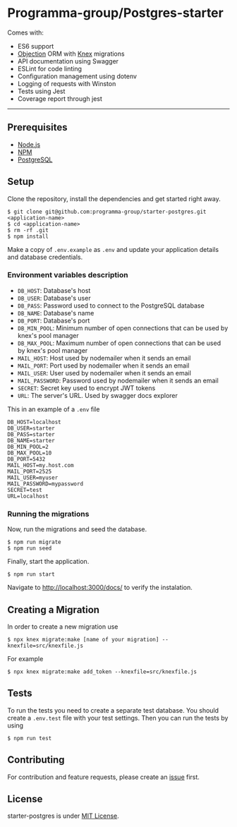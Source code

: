 # Programma-group/Postgres-starter

Comes with:

- ES6 support
- [Objection](http://vincit.github.io/objection.js/) ORM with [Knex](https://www.knex.org) migrations
- API documentation using Swagger
- ESLint for code linting
- Configuration management using dotenv
- Logging of requests with Winston
- Tests using Jest
- Coverage report through jest

---

## Prerequisites

- [Node.js](https://yarnpkg.com/en/docs/install)
- [NPM](https://docs.npmjs.com/getting-started/installing-node)
- [PostgreSQL](https://www.postgresql.org/download/)

## Setup

Clone the repository, install the dependencies and get started right away.

    $ git clone git@github.com:programma-group/starter-postgres.git <application-name>
    $ cd <application-name>
    $ rm -rf .git
    $ npm install

Make a copy of `.env.example` as `.env` and update your application details and database credentials.

### Environment variables description

- `DB_HOST`: Database's host
- `DB_USER`: Database's user
- `DB_PASS`: Password used to connect to the PostgreSQL database
- `DB_NAME`: Database's name
- `DB_PORT`: Database's port
- `DB_MIN_POOL`: Minimum number of open connections that can be used by knex's pool manager
- `DB_MAX_POOL`: Maximum number of open connections that can be used by knex's pool manager
- `MAIL_HOST`: Host used by nodemailer when it sends an email
- `MAIL_PORT`: Port used by nodemailer when it sends an email
- `MAIL_USER`: User used by nodemailer when it sends an email
- `MAIL_PASSWORD`: Password used by nodemailer when it sends an email
- `SECRET`: Secret key used to encrypt JWT tokens
- `URL`: The server's URL. Used by swagger docs explorer

This in an example of a `.env` file

```env
DB_HOST=localhost
DB_USER=starter
DB_PASS=starter
DB_NAME=starter
DB_MIN_POOL=2
DB_MAX_POOL=10
DB_PORT=5432
MAIL_HOST=my.host.com
MAIL_PORT=2525
MAIL_USER=myuser
MAIL_PASSWORD=mypassword
SECRET=test
URL=localhost
```

### Running the migrations

Now, run the migrations and seed the database.


    $ npm run migrate
    $ npm run seed

Finally, start the application.

    $ npm run start

Navigate to [http://localhost:3000/docs/](http://localhost:3000/docs/) to verify the instalation.

## Creating a Migration

In order to create a new migration use

    $ npx knex migrate:make [name of your migration] --knexfile=src/knexfile.js

For example

    $ npx knex migrate:make add_token --knexfile=src/knexfile.js
    
## Tests

To run the tests you need to create a separate test database. You should create a `.env.test` file with your test settings. Then you can run the tests by using

    $ npm run test

## Contributing

For contribution and feature requests, please create an [issue](https://github.com/programma-group/starter-postgres/issues) first.

## License

starter-postgres is under [MIT License](LICENSE).
